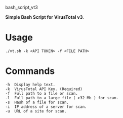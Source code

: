 bash_script_vt3


__Simple Bash Script for VirusTotal v3__.
  
  # Usage
  
  ```
  ./vt.sh -k <API TOKEN> -f <FILE PATH>
  ```
  
  
 # Commands
 ```
 -h  Display help text.
 -k  VirusTotal API Key. (Required)
 -f  Full path to a file or scan.
 -l  Full path to a large file ( >32 Mb ) for scan.
 -s  Hash of a file for scan.
 -i  IP address of a server for scan.
 -u  URL of a site for scan.
```

